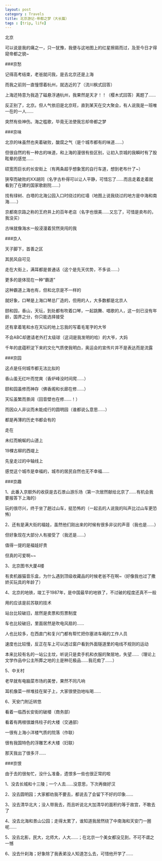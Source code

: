 ```yaml
---
layout: post
category : Travels
title: 北京游记-帝都之梦（大长篇）
tags : [trip, life]
---
```




北京

可以说是我的痛之一，只一犹豫，我便与这地图上的红星擦肩而过，及至今日才得窥帝都之貌~

###京愁

记得高考结束，老爸就问我，是去北京还是上海

而我之前则一直憧憬着杭州，就选近的了（流川枫式回答）

上海还特意为我造了磁悬浮通杭州，我果然是天才！！（樱木式回答）离题了……

反正别了，北京。但人气依旧是北京旺，直到某天在交大聚会，有人说我是一班唯一在的一人……

突然有些神伤。海之槛歌，毕竟无法使我忘却帝都之梦

###京味

北京的味虽然也夹着破败，酸腐之气（是个城市都有的味道……）

但很自然的有一种古的味道，和上海的漫很有些区别，让初入京城的我瞬时有了股眩晕的感觉……

硕宽而巨长的长安街上（有两条超乎想象宽的自行车道，想到老布什了~）

狭窄而破败的XX胡同（名字古朴得可以让人平静，可惜忘了……而且走着走着就看到了在建的国家歌剧院……）

找有绿树、白塔的北海公园入口时绕过的红墙（地图上说我绕过的地方是中海和南海……）

京都南京路之称的王府井上的百年老店（名字也很美……又忘了，可惜是卖布的，我没买）

古味就像海水一般浸漫着贸然突闯的我

###京人

天子脚下，首善之区

其民风自可见

走在大街上，满耳都是普通话（这个是先天优势，不多谈……）

更多的是体现在一种“霸道”

这种霸道上海也有，但和北京是不一样的

就好象，口琴是上海口琴总厂造的，但用的人，大多数都是北京人

颐和园，香山，天坛，到处都有吹着口琴，一起跳舞、唱歌的人，这一刻已没有年龄，国界之分，你只能选择接受

还有拿着笔和水在天坛的地上忘我的写着毛笔字的大爷

不会ABC却邀请老外打太级球（这词是我发明的哈）的大爷，大妈

千年的底蕴积淀下来的文化气质使我明白，奥运会的宣传片并不是表达而是流露

###京园

这点是任何城市都无法比拟的

香山虽无红叶而觉爽（香炉峰没时间爬……）

颐和园虽修而神存（佛香阁和长廊在修……）

天坛虽繁而景阔（回音壁也在修……！）

而因众人非议而未能成行的圆明园（谁都说么意思……）

都是再薄的历史书都会有的

走在

未红而蜿蜒的山道上

19棵古柳的西堤上

先皇走过的中轴线上

感觉这个城市是幸福的，城市的居民自然也无不幸福……

###京趣

1、此番入京额外的收获是去石景山游乐场（第一次居然献给北京了……有机会我要报答下上海的）

玩的很尽兴，终于坐了趟过山车，挺恐怖的（一起去的人说我的叫声比过山车更恐怖）

2、还有是满大街的福娃，虽然他们刚出来的时候有很多非议的声音（我也是……）

但好象现在大部分人有接受了（我还是……）

值得一提的是福娃好贵

但真的可爱啊~~

3、北京图书大厦4楼

有卖机器猫音乐盒，为什么遇到顶级收藏品的时候老爸不在啊~（好像我也过了撒娇买玩具的年龄了）

4、北京的地铁，竣工于1987年，是中国最早的地铁了，不过破的程度还真不一般

用的应该是前苏联的技术

站台比较破旧，居然是卖票和剪票制度

车也比较破旧，里面居然是吹电风扇的……

人也比较多，在西直门和复兴门都有帮忙把你塞进车厢的工作人员

速度也比较慢，反正在车上可以透过窗户看到外面隧道里的电线不规则的运动

本来比较有名的一站公主坟，听说只是卖手机和衣服的聚居地，失望……（理论上文学作品中公主所葬之地的土是种花极品……我花痴了……） 

5、中关村

老早就有电脑菜市场的美誉，果然不同凡响

耳机像菜一样堆挂在架子上，大家很使劲地吆喝……

6、天安门附近转悠

看着一临西长安街的破楼（商务部）

看着有两根很雄伟柱子的大楼（交通部）

一很有上海小洋楼气质的院落（作联）

很有我国特色的浮雕艺术大楼（妇联）

那天我出了很多汗……

###京恨

由于去的很匆忙，没什么准备，遗恨多一些也很正常的啦

1、没去长城和十三陵；一个人去……没意思，下次再做好汉

2、没去圆明园；大家都劝我不要去，都说去了会留下不好的印象……

3、没去清华北大；没人带我去，而且听说北大加清华的面积约等于故宫，不敢去了

4、没去北海和景山公园；走得太累了，谁知道我居然绕了中南海和天安门一圈呢……

5、没去北影，民大，北师大，人大……；在北京一个美女都没见到，不可不谓之一憾

6、没去什刹海；好象除了我表弟没人知道怎么去，可惜他开学了……